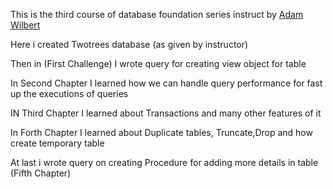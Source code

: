 This is the third course of database foundation series instruct by [Adam Wilbert](https://www.linkedin.com/in/adam-wilbert/?trk=lil_course)
 
Here i created Twotrees database (as given by instructor)

Then in (First Challenge) I wrote query for creating view object for table

In Second Chapter I learned how we can handle query performance for fast up the executions of queries

IN Third Chapter I learned about Transactions and many other features of it

In Forth Chapter I learned about Duplicate tables, Truncate,Drop and how create temporary table

At last i wrote query on creating Procedure for adding more details in table (Fifth Chapter)  